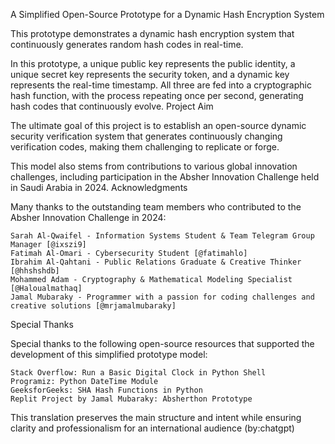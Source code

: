 A Simplified Open-Source Prototype for a Dynamic Hash Encryption System

This prototype demonstrates a dynamic hash encryption system that continuously generates random hash codes in real-time.

In this prototype, a unique public key represents the public identity, a unique secret key represents the security token, and a dynamic key represents the real-time timestamp. All three are fed into a cryptographic hash function, with the process repeating once per second, generating hash codes that continuously evolve.
Project Aim

The ultimate goal of this project is to establish an open-source dynamic security verification system that generates continuously changing verification codes, making them challenging to replicate or forge.

This model also stems from contributions to various global innovation challenges, including participation in the Absher Innovation Challenge held in Saudi Arabia in 2024.
Acknowledgments

Many thanks to the outstanding team members who contributed to the Absher Innovation Challenge in 2024:

    Sarah Al-Qwaifel - Information Systems Student & Team Telegram Group Manager [@ixszi9]
    Fatimah Al-Omari - Cybersecurity Student [@fatimahlo]
    Ibrahim Al-Qahtani - Public Relations Graduate & Creative Thinker [@hhshshdb]
    Mohammed Adam - Cryptography & Mathematical Modeling Specialist [@Haloualmathaq]
    Jamal Mubaraky - Programmer with a passion for coding challenges and creative solutions [@mrjamalmubaraky]

Special Thanks

Special thanks to the following open-source resources that supported the development of this simplified prototype model:

    Stack Overflow: Run a Basic Digital Clock in Python Shell
    Programiz: Python DateTime Module
    GeeksforGeeks: SHA Hash Functions in Python
    Replit Project by Jamal Mubaraky: Absherthon Prototype

This translation preserves the main structure and intent while ensuring clarity and professionalism for an international audience (by:chatgpt)
